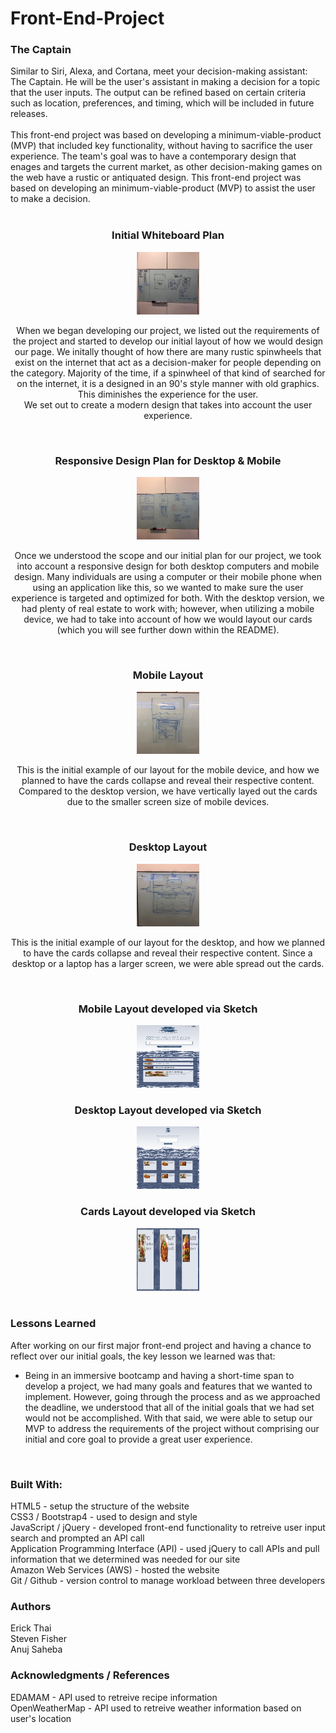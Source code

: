 # Front-End-Project

<h3>The Captain</h3>
Similar to Siri, Alexa, and Cortana, meet your decision-making assistant: The Captain.  He will be the user's assistant in making a decision for a topic that the user inputs. The output can be refined based on certain criteria such as location, preferences, and timing, which will be included in future releases.
<br>
<br>
This front-end project was based on developing a minimum-viable-product (MVP) that included key functionality, without having to sacrifice the user experience. The team's goal was to have a contemporary design that enages and targets the current market, as other decision-making games on the web have a rustic or antiquated design. This front-end project was based on developing an minimum-viable-product (MVP) to assist the user to make a decision.
<br>
<br>


<div style = "display: block; margin-left: auto; margin-right: auto; text-align: center">
<h3>Initial Whiteboard Plan</h3>
<img src="/img/planning/whiteboard_initial.png" style="height:100px; width:100px" alt="whiteboard_plan" >
<p> When we began developing our project, we listed out the requirements of the project and started to develop our initial layout of how we would design our page. We initally thought of how there are many rustic spinwheels that exist on the internet that act as a decision-maker for people depending on the category. Majority of the time, if a spinwheel of that kind of searched for on the internet, it is a designed in an 90's style manner with old graphics. This diminishes the experience for the user.
<br>
We set out to create a modern design that takes into account the user experience.
</p>
<br>
<h3>Responsive Design Plan for Desktop & Mobile</h3>
<img src="/img/planning/response_plan.png" style="height:100px; width:100px" alt="responsive_design">
<p>Once we understood the scope and our initial plan for our project, we took into account a responsive design for both desktop computers and mobile design. Many individuals are using a computer or their mobile phone when using an application like this, so we wanted to make sure the user experience is targeted and optimized for both. With the desktop version, we had plenty of real estate to work with; however, when utilizing a mobile device, we had to take into account of how we would layout our cards (which you will see further down within the README).</p>
<br>
<h3>Mobile Layout</h3>
<img src="/img/planning/mobile_layout.png" style="height:100px; width:100px" alt="mobile_layout">
<p> This is the initial example of our layout for the mobile device, and how we planned to have the cards collapse and reveal their respective content. Compared to the desktop version, we have vertically layed out the cards due to the smaller screen size of mobile devices.
</p>
<br>
<h3>Desktop Layout</h3>
<img src="/img/planning/desktop_layout.png" style="height:100px; width:100px" alt="desktop_layout">
<p> This is the initial example of our layout for the desktop, and how we planned to have the cards collapse and reveal their respective content. Since a desktop or a laptop has a larger screen, we were able spread out the cards.
</p>
<br>
<h3>Mobile Layout developed via Sketch</h3>
<img src="/img/planning/sketch_wireframe.png" style="height:100px; width:100px" alt="sketch_wireframe">
<br>
<h3>Desktop Layout developed via Sketch</h3>
<img src="/img/planning/desktop_wireframe.png" style="height:100px; width:100px" alt="desktop_wireframe">
<br>
<h3>Cards Layout developed via Sketch</h3>
<img src="/img/planning/cards_wireframe.png" style="height:100px; width:100px" alt="cards_wireframe">
</div>
<br>

<h3>Lessons Learned</h3>
<p>After working on our first major front-end project and having a chance to reflect over our initial goals, the key lesson we learned was that:
    <ul>
        <li>Being in an immersive bootcamp and having a short-time span to develop a project, we had many goals and features that we wanted to implement. However, going through the process and as we approached the deadline, we understood that all of the initial goals that we had set would not be accomplished. With that said, we were able to setup our MVP to address the requirements of the project without comprising our initial and core goal to provide a great user experience. </li>
    </ul>
</p>
<br>

<h3>Built With:</h3>
HTML5 - setup the structure of the website
<br>
CSS3 / Bootstrap4 - used to design and style 
<br>
JavaScript / jQuery - developed front-end functionality to retreive user input search and prompted an API call 
<br>
Application Programming Interface (API) - used jQuery to call APIs and pull information that we determined was needed for our site
<br>
Amazon Web Services (AWS) - hosted the website 
<br>
Git / Github - version control to manage workload between three developers
<br>

<h3>Authors</h3>
Erick Thai 
<br>
Steven Fisher
<br>
Anuj Saheba
<br>

<h3>Acknowledgments / References</h3>
EDAMAM - API used to retreive recipe information
<br>
OpenWeatherMap - API used to retreive weather information based on user's location
